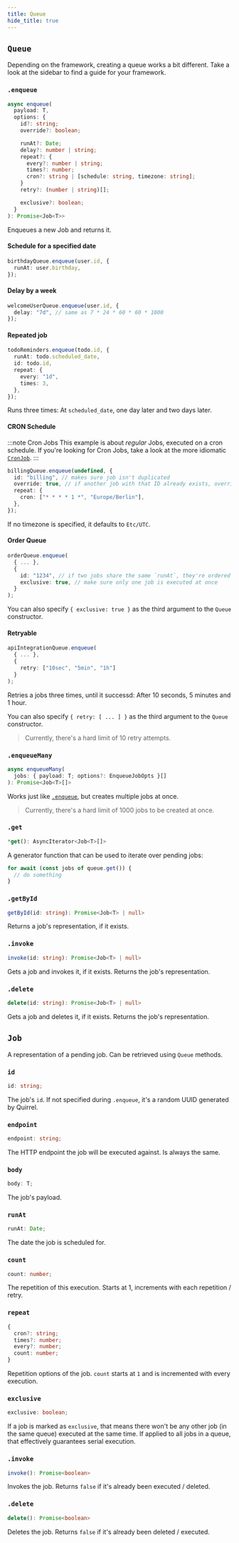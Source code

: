 ```yaml
---
title: Queue
hide_title: true
---
```


## `Queue`

Depending on the framework, creating a queue works a bit different.
Take a look at the sidebar to find a guide for your framework.

### `.enqueue`

```ts
async enqueue(
  payload: T,
  options: {
    id?: string;
    override?: boolean;

    runAt?: Date;
    delay?: number | string;
    repeat?: {
      every?: number | string;
      times?: number;
      cron?: string | [schedule: string, timezone: string];
    }
    retry?: (number | string)[];

    exclusive?: boolean;
  }
): Promise<Job<T>>
```

Enqueues a new Job and returns it.

#### Schedule for a specified date

```ts
birthdayQueue.enqueue(user.id, {
  runAt: user.birthday,
});
```

#### Delay by a week

```ts
welcomeUserQueue.enqueue(user.id, {
  delay: "7d", // same as 7 * 24 * 60 * 60 * 1000
});
```

#### Repeated job

```ts
todoReminders.enqueue(todo.id, {
  runAt: todo.scheduled_date,
  id: todo.id,
  repeat: {
    every: "1d",
    times: 3,
  },
});
```

Runs three times: At `scheduled_date`, one day later and two days later.

#### CRON Schedule

:::note Cron Jobs
This example is about _regular_ Jobs, executed on a cron schedule.
If you're looking for Cron Jobs, take a look at the more idiomatic [`CronJob`](./cronjob).
:::

```ts
billingQueue.enqueue(undefined, {
  id: "billing", // makes sure job isn't duplicated
  override: true, // if another job with that ID already exists, override it
  repeat: {
    cron: ["* * * * 1 *", "Europe/Berlin"],
  },
});
```

If no timezone is specified, it defaults to `Etc/UTC`.
#### Order Queue

```ts
orderQueue.enqueue(
  { ... },
  {
    id: "1234", // if two jobs share the same `runAt`, they're ordered by ID.
    exclusive: true, // make sure only one job is executed at once
  }
);
```

You can also specify `{ exclusive: true }` as the third argument to the `Queue` constructor.

#### Retryable

```ts
apiIntegrationQueue.enqueue(
  { ... },
  {
    retry: ["10sec", "5min", "1h"]
  }
);
```

Retries a jobs three times, until it successd: After 10 seconds, 5 minutes and 1 hour.

You can also specify `{ retry: [ ... ] }` as the third argument to the `Queue` constructor.

> Currently, there's a hard limit of 10 retry attempts.

### `.enqueueMany`

```ts
async enqueueMany(
  jobs: { payload: T; options?: EnqueueJobOpts }[]
): Promise<Job<T>[]>
```

Works just like [`.enqueue`](#enqueue), but creates multiple jobs at once.

> Currently, there's a hard limit of 1000 jobs to be created at once.

### `.get`

```ts
*get(): AsyncIterator<Job<T>[]>
```

A generator function that can be used to iterate over pending jobs:

```ts
for await (const jobs of queue.get()) {
  // do something
}
```

### `.getById`

```ts
getById(id: string): Promise<Job<T> | null>
```

Returns a job's representation, if it exists.

### `.invoke`

```ts
invoke(id: string): Promise<Job<T> | null>
```

Gets a job and invokes it, if it exists.
Returns the job's representation.

### `.delete`

```ts
delete(id: string): Promise<Job<T> | null>
```

Gets a job and deletes it, if it exists.
Returns the job's representation.

## `Job`

A representation of a pending job.
Can be retrieved using `Queue` methods.

### `id`

```ts
id: string;
```

The job's `id`.
If not specified during `.enqueue`, it's a random UUID generated by Quirrel.

### `endpoint`

```ts
endpoint: string;
```

The HTTP endpoint the job will be executed against.
Is always the same.

### `body`

```ts
body: T;
```

The job's payload.

### `runAt`

```ts
runAt: Date;
```

The date the job is scheduled for.

### `count`

```ts
count: number;
```

The repetition of this execution.
Starts at 1, increments with each repetition / retry.

### `repeat`

```ts
{
  cron?: string;
  times?: number;
  every?: number;
  count: number;
}
```

Repetition options of the job.
`count` starts at `1` and is incremented with every execution.

### `exclusive`

```ts
exclusive: boolean;
```

If a job is marked as `exclusive`, that means there won't be any other job (in the same queue) executed at the same time.
If applied to all jobs in a queue, that effectively guarantees serial execution.

### `.invoke`

```ts
invoke(): Promise<boolean>
```

Invokes the job.
Returns `false` if it's already been executed / deleted.

### `.delete`

```ts
delete(): Promise<boolean>
```

Deletes the job.
Returns `false` if it's already been deleted / executed.
